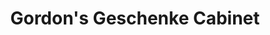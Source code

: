 ---
title: "Gordon's Geschenke Cabinet"
url: /duesseldorf/gordons-geschenke-cabinet/
shop: Antiquitäten
---